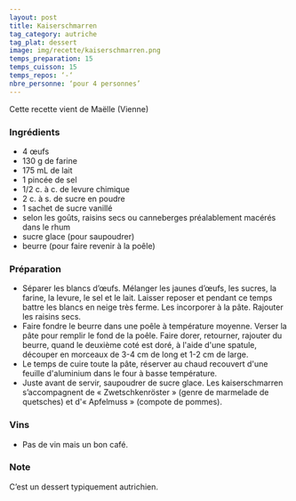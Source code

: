 ```yaml
---
layout: post
title: Kaiserschmarren
tag_category: autriche
tag_plat: dessert
image: img/recette/kaiserschmarren.png
temps_preparation: 15
temps_cuisson: 15
temps_repos: ‘-‘
nbre_personne: ‘pour 4 personnes’
---
```

Cette recette vient de Maëlle (Vienne)

### Ingrédients
* 4 œufs
* 130 g de farine
* 175 mL de lait
* 1 pincée de sel* 1/2 c. à c. de levure chimique
* 2 c. à s. de sucre en poudre
* 1 sachet de sucre vanillé
* selon les goûts, raisins secs ou canneberges préalablement macérés dans le rhum
* sucre glace (pour saupoudrer)
* beurre (pour faire revenir à la poêle)

### Préparation
* Séparer les blancs d’œufs. Mélanger les jaunes d’œufs, les sucres, la farine, la levure, le sel et le lait. Laisser reposer et pendant ce temps battre les blancs en neige très ferme. Les incorporer à la pâte. Rajouter les raisins secs.
* Faire fondre le beurre dans une poêle à température moyenne. Verser la pâte pour remplir le fond de la poêle. Faire dorer, retourner, rajouter du beurre, quand le deuxième coté est doré, à l'aide d'une spatule, découper en morceaux de 3-4 cm de long et 1-2 cm de large.
* Le temps de cuire toute la pâte, réserver au chaud recouvert d'une feuille d'aluminium dans le four à basse température.
* Juste avant de servir, saupoudrer de sucre glace. Les kaiserschmarren s’accompagnent de « Zwetschkenröster » (genre de marmelade de quetsches) et d'« Apfelmuss » (compote de pommes).

### Vins
* Pas de vin mais un bon café.  

### Note
C’est un dessert typiquement autrichien.  
